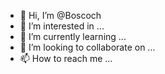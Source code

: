 - 👋 Hi, I’m @Boscoch
- 👀 I’m interested in ...
- 🌱 I’m currently learning ...
- 💞️ I’m looking to collaborate on ...
- 📫 How to reach me ...

<!---
Boscoch/Boscoch is a ✨ special ✨ repository because its `README.md` (this file) appears on your GitHub profile.
You can click the Preview link to take a look at your changes.
--->
